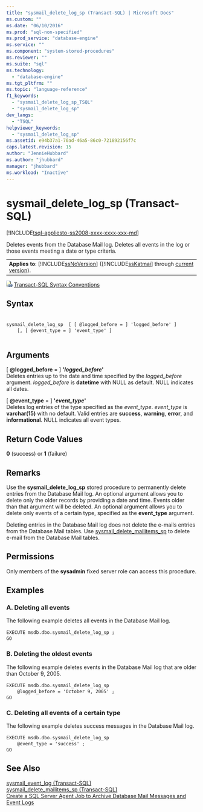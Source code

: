 ```yaml
---
title: "sysmail_delete_log_sp (Transact-SQL) | Microsoft Docs"
ms.custom: ""
ms.date: "06/10/2016"
ms.prod: "sql-non-specified"
ms.prod_service: "database-engine"
ms.service: ""
ms.component: "system-stored-procedures"
ms.reviewer: ""
ms.suite: "sql"
ms.technology: 
  - "database-engine"
ms.tgt_pltfrm: ""
ms.topic: "language-reference"
f1_keywords: 
  - "sysmail_delete_log_sp_TSQL"
  - "sysmail_delete_log_sp"
dev_langs: 
  - "TSQL"
helpviewer_keywords: 
  - "sysmail_delete_log_sp"
ms.assetid: e94b37a1-70ad-46a5-86c0-721892156f7c
caps.latest.revision: 15
author: "JennieHubbard"
ms.author: "jhubbard"
manager: "jhubbard"
ms.workload: "Inactive"
---
```

# sysmail_delete_log_sp (Transact-SQL)
[!INCLUDE[tsql-appliesto-ss2008-xxxx-xxxx-xxx-md](../../includes/tsql-appliesto-ss2008-xxxx-xxxx-xxx-md.md)]

  Deletes events from the Database Mail log. Deletes all events in the log or those events meeting a date or type criteria.  
  
||  
|-|  
|**Applies to**: [!INCLUDE[ssNoVersion](../../includes/ssnoversion-md.md)] ([!INCLUDE[ssKatmai](../../includes/sskatmai-md.md)] through [current version](http://go.microsoft.com/fwlink/p/?LinkId=299658)).|  
  
 ![Topic link icon](../../database-engine/configure-windows/media/topic-link.gif "Topic link icon") [Transact-SQL Syntax Conventions](../../t-sql/language-elements/transact-sql-syntax-conventions-transact-sql.md)  
  
## Syntax  
  
```  
  
sysmail_delete_log_sp  [ [ @logged_before = ] 'logged_before' ]  
    [, [ @event_type = ] 'event_type' ]  
  
```  
  
## Arguments  
 [ **@logged_before** = ] **'***logged_before***'**  
 Deletes entries up to the date and time specified by the *logged_before* argument. *logged_before* is **datetime** with NULL as default. NULL indicates all dates.  
  
 [ **@event_type** = ] **'***event_type***'**  
 Deletes log entries of the type specified as the *event_type*. *event_type* is **varchar(15)** with no default. Valid entries are **success**, **warning**, **error**, and **informational**. NULL indicates all event types.  
  
## Return Code Values  
 **0** (success) or **1** (failure)  
  
## Remarks  
 Use the **sysmail_delete_log_sp** stored procedure to permanently delete entries from the Database Mail log. An optional argument allows you to delete only the older records by providing a date and time. Events older than that argument will be deleted. An optional argument allows you to delete only events of a certain type, specified as the **event_type** argument.  
  
 Deleting entries in the Database Mail log does not delete the e-mails entries from the Database Mail tables. Use [sysmail_delete_mailitems_sp](../../relational-databases/system-stored-procedures/sysmail-delete-mailitems-sp-transact-sql.md) to delete e-mail from the Database Mail tables.  
  
## Permissions  
 Only members of the **sysadmin** fixed server role can access this procedure.  
  
## Examples  
  
### A. Deleting all events  
 The following example deletes all events in the Database Mail log.  
  
```  
EXECUTE msdb.dbo.sysmail_delete_log_sp ;  
GO  
```  
  
### B. Deleting the oldest events  
 The following example deletes events in the Database Mail log that are older than October 9, 2005.  
  
```  
EXECUTE msdb.dbo.sysmail_delete_log_sp  
    @logged_before = 'October 9, 2005' ;  
GO  
```  
  
### C. Deleting all events of a certain type  
 The following example deletes success messages in the Database Mail log.  
  
```  
EXECUTE msdb.dbo.sysmail_delete_log_sp  
    @event_type = 'success' ;  
GO  
```  
  
## See Also  
 [sysmail_event_log &#40;Transact-SQL&#41;](../../relational-databases/system-catalog-views/sysmail-event-log-transact-sql.md)   
 [sysmail_delete_mailitems_sp &#40;Transact-SQL&#41;](../../relational-databases/system-stored-procedures/sysmail-delete-mailitems-sp-transact-sql.md)   
 [Create a SQL Server Agent Job to Archive Database Mail Messages and Event Logs](../../relational-databases/database-mail/create-a-sql-server-agent-job-to-archive-database-mail-messages-and-event-logs.md)  
  
  
